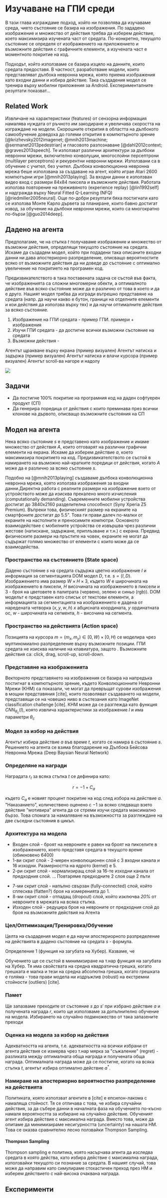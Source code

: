 # Изучаване на ГПИ среди

В тази глава изграждаме подход, който ни позволява да изучаваме среда, чието състояние се базира на изображения. По зададено изображение и множество от действия трябва да изберем действие, което максимизира изучената част от средата. По-конкретно, текущото състояние се определя от изображението на приложението и възможните действия с графичните елементи, а изучената част е моментното покритие на код.

Подходът, който използваме се базира изцяло на данните, които средата предоставя. В частност, разработваме модели, които представляват дълбока невронна мрежа, която приема изображения като входни данни и избира действие. Така създадения модел се тренира върху мобилни приложения за Android. Експерименталните резултати показват...

## Related Work

Извличане на характеристики (features) от сензорна информация намалява нуждата от ръчното им закодиране и увеличава скоростта на изграждане на модели. Скорошните открития в областта на дълбокото самообучение доведоха до големи открития в компютърното зрение [@krizhevsky2012imagenet; @mnih2013machine; @sermanet2013pedestrian] и гласовото разпознаване [@dahl2012context; @graves2013speech]. Те използват различни архитектури за дълбоки невронни мрежи, включително конволуции, многослойни персептрони (multilayer perceptrons) и рекурентни невронни мрежи. Използвани са в обучение с учител, без учител. Дълбока конволюционна невронна мрежа беше използвана за създаване на агент, който играе Atari 2600 компютърни игри [@mnih2013playing]. За входни данни е използван видео вход с размери 84x84 пиксела и възможните действия. Работата използва повторение на преживяното (experience replay) [@lin1992self] и надгражда върху Neural Fitted Q-Learning (NFQ) [@riedmiller2005neural]. Още по-добри резултати бяха постигнати като се използва Монте Карло дървета за планиране, които бавно достигат извод, за обучение на дълбоки невронни мрежи, които са многократно по-бързи [@guo2014deep].

## Дадено на агента

Предполагаме, че на стъпка $t$ получаваме изображение и множество от възможни действия, определящи текущото състояние на средата. Искаме да създадем модел, който при подадени така описаните входни данни ни дава апостериорно разпределение, описващо вероятностите всяко от възможните действия да ни доведе до състояние с оптимално увеличение на покритието на програмен код.

Предизвикателството в така поставената задача се състой във факта, че изображенията са сложни многомерни обекти, а оптималното действие във всяко състояние може да е различно от това в което и да е друго. Нашият модел трябва да изгради вътрешно представяне на средата (напр. да научи какво е бутон, граници на отделните елементи и кои действия да използва върху тях) и да научи оптималните действия за всяко състояние.



1. Изображение на ГПИ средата - пример ГПИ. примери + изображения
2. Изучи ГПИ средата - да достигне всички възможни състояние на средата
3. Възможни действия - 

Агентът щракване върху екрана (пример визуален)
Агентът натиска и задържа (пример визуален)
Агентът натиска и влачи курсора (пример визуален)
Агентът scroll-ва нагоре и надолу

![](./assets/mobile_app_structure.png)

## Задачи

- Да постигне 100% покритие на програмния код на даден софтуерен продукт (СП)
- Да генерира поредица от действия с които преминава през всички клонове на дървото, описващо възможните състояния на СП

## Модел на агента

Нека всяко състояние $s$ е представено като изображение и имаме множество от действия $A$, които отговарят на различни графични елементи на екрана. Искаме да изберем действие $a$, което максимизира покритието на код. Предизвикателството се състой в намирането на възможно най-кратките поредици от действия, когато $A$ може да е различно за всяко състояние $s$.

Подобно на [@mnih2013playing] създаваме дълбока конволюционна невронна мрежа, която използва изображения за входни данни.Директна работа с реалните размери на изображение взето от устройството може да изисква прекалено много изчисления (computationally demanding). Съвременните мобилни устройства достигат до 3840x2160 разделителна способност (Syny Xperia Z5 Premium). Въпреки това, физическият размер на екраните на смартфоните достигат до 5.5". Това ги прави далеч по-малки от екраните на настолните и преносимите компютри. Основното взаимодействие с мобилните устройства се извършва чрез различни жестове (натискане, задържане, приплъзване и т.н.) с екрана. Предвид физическите размери на пръстите на човек, екраните не могат да съдържат голямо множество от елементи с които може да се взаимодейства.

### Пространство на състоянието (State space)

Дадено състояние $s$ на средата съдържа цветно изображение $I$ и информация за сегментацията DOM модел $D$, т.е. $s = (I, D)$. Изображението има размер $W \times H \times 3$, където $W$ е широчината на изображението в пиксели, $H$ височината на изображението в пиксели и 3 - броя на цветовете в палитрата (червено, зелено и синьо (rgb)). DOM моделът е представен като списък от текстови елементи, а информацията за сегментацията на изображението е дадена от наредената четворка $(x, y, w, h)$ $x$ абцисната координата, $y$ ординатната ос, $w$ - широчината на сегмента, $h$ - височина на сегмента.

### Пространство на действията (Action space)

Позицията на курсора $m = (m_x, m_y) \in [0, W) \times [0, H)$ се моделира чрез мултиномиално разпределение върху възможните позиции. ГПИ средата не изисква наличие на клавиатура, защото . Възможните действия са: click, drag, scroll-up, scroll-down.

### Представяне на изображенията

Векторното представянето на изображения се базира на напредъка постигнат в компютърното зрение, където Конволюционните Невронни Мрежи (КНМ) са показали, че могат да превръщат сурови изображения в мощни представяния [cite], които позволяват създаването на модели, представящи се на човешко ниво в състезания като ImageNet classification challenge [cite]. КНМ може да се разглежда като функция  $CNN_{\theta_c}(I)$, която извлича характеристики за изображение $I$ и има параметри $\theta_c$

### Модел за избор на действия

Агентът избира действие $a$ във време $t$, когато се намира в състояние $s$. Решението на агента се взима благодарение на Дълбока Бейсова Невронна Мрежа (Deep Baysian Neural Network)

### Определяне на награди

Наградата $r_t$ за всяка стъпка $t$ се дефинира като:

$$r = -1 + C_a$$

където $C_a$ е новият процент покритие на код след избора на действие $a$. "Наказанието", количествено оценено с $-1$ за всяко следващо взето действие "мотивира" агента да се стреми изучи средата максимално бързо. Това спомага за намаляване на възможността за разглеждане на две съседни състояния в цикъл.

### Архитектура на модела

* Входен слой - броят на невроните е равен на броят на пикселите в изображението, което представя средата в текущото време (обикновено 6400)
* 1-ви скрит слой - 2-мерен конволюционен слой с 3 входни канала и 16 изходни. Размерността на ядрото (kernel) е 5.
* 2-ри скрит слой - нормализиращ слой за 16-те изходни канала от предходния слой.
... Повтаряме предходните 2 слоя още 2 пъти
- 7-ми скрит слой - напълно свързан (fully-connected) слой, който сплесква (flatten?) броя на измеренията до 1.
- 8-ми скрит слой - отпадащ (dropout) слой, който изключва *20%* от невроните в мрежата на всяка стъпка.
- Изходен слой - редуцира броя на невроните от предходния слой до броя на възможните действия на Агента

### Цел/Оптимизация/Тренировка/Обучение

Целта на създадения модел е да научи апостериорното разпределение на действията в дадено състояние на средата $s$ - формула. 

Определение 1 (функция на загубата на Хубер). Казваме, че 

Обучението ще се състой в минимизиране на т.нар функция на загубата на Хубер. Тя има свойствата на средна квадратична грешка, когато грешката е малка и тези на средна абсолютна грешка, когато грешката е голяма - това прави модела ни издръжлив (robust) на екстремни стойности (outliers) [cite].

### Памет

Ще запазваме преходите от състояние $s$ до $s'$ при избрано действие $a$ и получената награда $r$, които ще използваме за допълнително обучение на модела. Избирането на случайно подмножество от така запазените преходи

### Оценка на модела за избор на действия

Адекватността на агента, т.е. адекватността на всички избрани от агента действия се измерва чрез т.нар мярка за "съжаление" (regret) - разликата между оптималната обща награда и получената обща награда. Оптималната награда може да се постигне, когато на всяка стъпка $t$, агентът избира оптимално действие $a^*$.

### Намиране на апостериорно вероятностно разпределение на действията

Политиката, която използват агентите в [cite] е епсилон-лакома с намаляща стойност. Тя се отличава с това, че избира случайни действия, за да събере данни в началната фаза на обучението по-късно намаля вероятността за избиране на случайно действие. Обученият агент избира действие с максимална награда. Вместо това, може да опитаме да минимизираме несигурността (uncertainty) на нашата НМ. Това се оказва сравнително лесно ползвайки Thompson Sampling.

#### Thompson Sampling

Thompson sampling е политика, която насърчава агента да изследва средата в която действа, като избира действие с максимална награда, използвайки текущото си познание за средата. В нашият случай, това може да направим като симулираме стохастичен преход през НМ и изберем действието с най-висока очаквана награда.

## Експерименти
